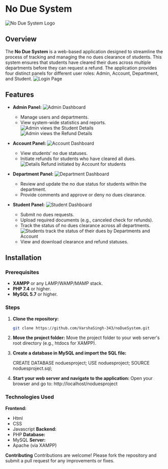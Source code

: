# No Due System

![No Due System Logo](images/Home.jpg)

## Overview

The **No Due System** is a web-based application designed to streamline the process of tracking and managing the no dues clearance of students. This system ensures that students have cleared their dues across multiple departments before they can request a refund. The application provides four distinct panels for different user roles: Admin, Account, Department, and Student.
![Login Page](images/login%20page.jpg)

## Features

- **Admin Panel:**
![Admin Dashboard](images/admin%20dashboard.jpg)
  - Manage users and departments.
  - View system-wide statistics and reports.
![Admin views the Student Details](images/view%20student.jpg)
![Admin views the Refund Details](images/refund%20details.jpg)

- **Account Panel:**
![Account Dashboard](images/account%20dashboard.jpg)
  - View students' no due statuses.
  - Initiate refunds for students who have cleared all dues.
![Details Refund initiated by Account for students](images/requests%20approved.jpg)

- **Department Panel:**
![Department Dashboard](images/department%20dashboard.jpg)
  - Review and update the no due status for students within the department.
  - Provide comments and approve or deny no dues clearance.

- **Student Panel:**
![Student Dashboard](images/student%20dashboard.jpg)
  - Submit no dues requests.
  - Upload required documents (e.g., canceled check for refunds).
  - Track the status of no dues clearance across all departments.
![Students track the status of their dues by Departments and Account](images/department%20dashboard.jpg)
  - View and download clearance and refund statuses.

## Installation

### Prerequisites
- **XAMPP** or any LAMP/WAMP/MAMP stack.
- **PHP 7.4** or higher.
- **MySQL 5.7** or higher.

### Steps

1. **Clone the repository:**
   ```bash
   git clone https://github.com/VarshaSingh-343/noDueSystem.git

2. **Move the project folder:** 
    Move the project folder to your web server's root directory (e.g., htdocs for XAMPP).

3. **Create a database in MySQL and import the SQL file:**

    CREATE DATABASE noduesproject;
    USE noduesproject;
    SOURCE noduesproject.sql;

3. **Start your web server and navigate to the application:** 
    Open your browser and go to: http://localhost/noduesproject

### Technologies Used

**Frontend:**
- Html
- CSS
- Javascript
**Backend:**
- PHP 
**Database:**
- MySQL
**Server:**
- Apache (via XAMPP)

**Contributing**
Contributions are welcome! Please fork the repository and submit a pull request for any improvements or fixes.